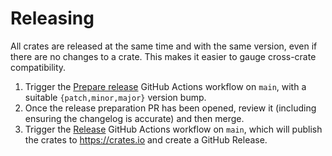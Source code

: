 # Releasing

All crates are released at the same time and with the same version, even if there are no changes to a crate. This makes it
easier to gauge cross-crate compatibility.

1. Trigger the [Prepare release](https://github.com/heroku/libcnb.rs/actions/workflows/prepare-release.yml) GitHub Actions workflow on `main`, with a suitable `{patch,minor,major}` version bump.
2. Once the release preparation PR has been opened, review it (including ensuring the changelog is accurate) and then merge.
3. Trigger the [Release](https://github.com/heroku/libcnb.rs/actions/workflows/release.yml) GitHub Actions workflow on `main`, which will publish the crates to <https://crates.io> and create a GitHub Release.
